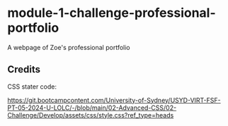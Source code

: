 # module-1-challenge-professional-portfolio
A webpage of Zoe's professional portfolio

## Credits
CSS stater code: 

https://git.bootcampcontent.com/University-of-Sydney/USYD-VIRT-FSF-PT-05-2024-U-LOLC/-/blob/main/02-Advanced-CSS/02-Challenge/Develop/assets/css/style.css?ref_type=heads